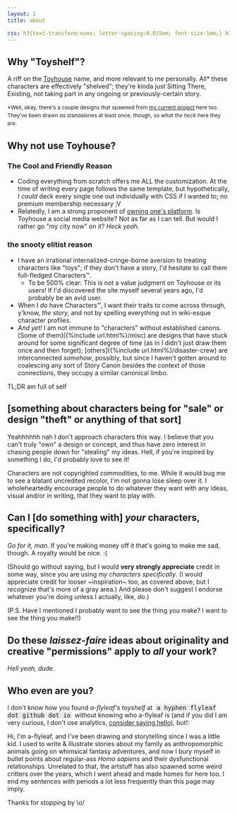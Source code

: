 ```yaml
---
layout: 1
title: about

css: h3{text-transform:none; letter-spacing:0.015em; font-size:1em;} h3:nth-of-type(2){font-family:times,serif; font-size:1.15em; letter-spacing:0;}
---
```

## Why "Toyshelf"?
A riff on the [Toyhouse](https://toyhou.se/) name, and more relevant to me personally. All\* these characters are effectively "shelved"; they're kinda just Sitting There, Existing, not taking part in any ongoing or previously-certain story.
<p style="font-size:.85em; line-height:150%;">*Well, okay, there's a couple designs that spawned from <a href="https://a-flyleaf.github.io/ygbtdm/">my current project</a> here too. They’ve been drawn <em>as</em> standalones at least once, though, so <em>what the heck</em> here they are.</p>

## Why not use Toyhouse?
### The Cool and Friendly Reason
- Coding everything from scratch offers me <em style="text-transform:uppercase;font-style:normal;">all</em> the customization. At the time of writing every page follows the same template, but hypothetically, I *could* deck every single one out individually with CSS if I wanted to; no premium membership necessary <span style="display:inline-block;">;V</span>
- Relatedly, I am a strong proponent of [owning one's platform](https://a-flyleaf.github.io/blog/own-your-platform). Is Toyhouse a social media website? Not as far as I can tell. But would I rather go "my city now" on it? *Heck yeah.*

### the snooty elitist reason
- I have an irrational internalized-cringe-borne aversion to treating characters like "toys"; if they don't have a story, I'd hesitate to call them full-fledged Characters™.
	- To be 500% clear: This is not a value judgment on Toyhouse or its users! If I'd discovered the site myself several years ago, I'd probably be an avid user.
- When I *do* have Characters™, I want their traits to come across through, y'know, *the story,* and not by spelling everything out in wiki-esque character profiles.
- *And yet!* I am not immune to "characters" without established canons. [Some of them]({%include url.html%}/misc) are designs that have stuck around for some significant degree of time (as in I didn't just draw them once and then forget); [others]({%include url.html%}/disaster-crew) are interconnected *somehow*, possibly, but since I haven't gotten around to coalescing any sort of Story Canon besides the context of those connections, they occupy a similar canonical limbo.

TL;DR am full of self

## \[something about characters being for "sale" or design "theft" or anything of that sort]
Yeahhhhhh nah I don't approach characters this way. I believe that you can't truly "own" a design or concept, and thus have zero interest in chasing people down for "stealing" my ideas. Hell, if you're inspired by something I do, I'd probably love to see it!

Characters are not copyrighted commodities, to me. While it would bug me to see a blatant uncredited recolor, I'm not gonna lose sleep over it. I wholeheartedly encourage people to do whatever they want with any ideas, visual and/or in writing, that they want to play with.

## Can I \[do something with] *your* characters, specifically?
*Go for it, man.* If you're making money off it that's going to make me sad, though. A royalty would be nice. <span style="inline-block;">:(</span>

(Should go without saying, but I would **very strongly appreciate** credit in some way, since you are using *my characters specifically*. (I would appreciate credit for looser ~inspiration~ too, as covered above, but I recognize that's more of a gray area.) And please don't suggest I endorse whatever you're doing unless I actually, like, *do*.)

(P.S. Have I mentioned I probably want to see the thing you make? I want to see the thing you make!!)

## Do these <dfn title="freeform, essentially">laissez-faire</dfn> ideas about originality and creative "permissions" apply to *all* your work?

*Hell yeah, dude.*

## Who even are you?
I don't know how you found <i>a-flyleaf's toyshelf</i> at <span style="font-family:consolas,monospace; padding:0 .25em; background:rgba(0,0,0,0.075); margin:0 .15em;">a hyphen flyleaf dot github dot io</span> without knowing who a-flyleaf is (and if you did I am very curious, I don't use analytics, [consider saying hello](https://a-flyleaf.github.io/about#obligatory-contact-section)), but!:

Hi, I'm a-flyleaf, and I've been drawing and storytelling since I was a little kid. I used to write & illustrate stories about my family as anthropomorphic animals going on whimsical fantasy adventures, and now I bury myself in bullet points about regular-ass *Homo sapiens* and their dysfunctional relationships. Unrelated to that, the artstuff has also spawned some weird critters over the years, which I went ahead and made homes for here too. I end my sentences with periods a lot less frequently than this page may imply.

Thanks for stopping by <span style="display:inline-block;">\o/</span>